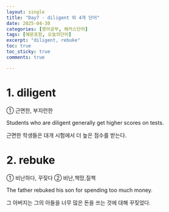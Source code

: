 ```yaml
---
layout: single
title: "Day7 - diligent 외 4개 단어"
date: 2025-04-30
categories: [영어공부, 해커스단어]
tags: [예문포함, 오늘의단어]
excerpt: "diligent, rebuke"
toc: true
toc_sticky: true
comments: true

---
```


# 1. diligent
① 근면한, 부지런한

Students who are diligent generally get higher scores on tests.

근면한 학생들은 대개 시험에서 더 높은 점수를 받는다.

# 2. rebuke
① 비난하다, 꾸짖다 ② 비난,책망,질책

The father rebuked his son for spending too much money.

그 아버지는 그의 아들을 너무 많은 돈을 쓰는 것에 대해 꾸짖었다.